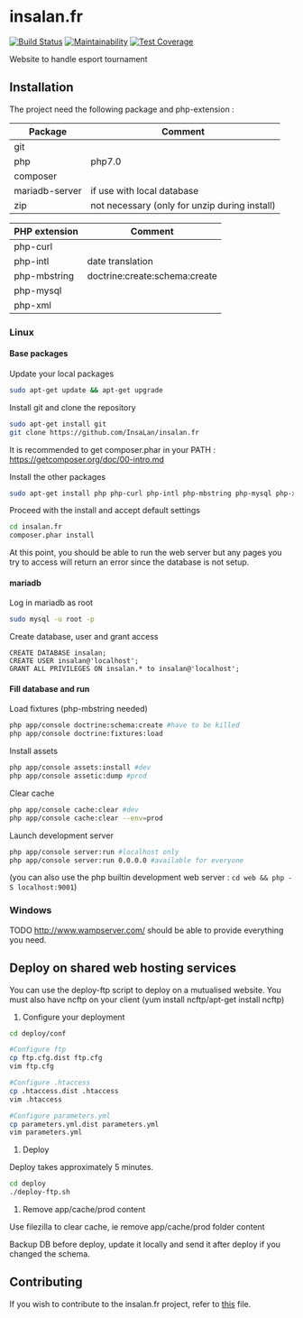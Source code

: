 # insalan.fr

[![Build Status](https://travis-ci.org/InsaLan/insalan.fr.svg?branch=master)](https://travis-ci.org/InsaLan/insalan.fr)
[![Maintainability](https://api.codeclimate.com/v1/badges/68707ca6cd1a2b332dc4/maintainability)](https://codeclimate.com/github/InsaLan/insalan.fr/maintainability)
[![Test Coverage](https://api.codeclimate.com/v1/badges/68707ca6cd1a2b332dc4/test_coverage)](https://codeclimate.com/github/InsaLan/insalan.fr/test_coverage)

Website to handle esport tournament


## Installation

The project need the following package and php-extension :

Package | Comment
------- | -------
git |
php | php7.0
composer |
mariadb-server | if use with local database
zip | not necessary (only for unzip during install)

PHP extension | Comment
------------- | -------
php-curl |
php-intl | date translation
php-mbstring | doctrine:create:schema:create
php-mysql |
php-xml |


### Linux


#### Base packages

Update your local packages

```bash
sudo apt-get update && apt-get upgrade
```

Install git and clone the repository

```bash
sudo apt-get install git
git clone https://github.com/InsaLan/insalan.fr
```

It is recommended to get composer.phar in your PATH : https://getcomposer.org/doc/00-intro.md

Install the other packages

```bash
sudo apt-get install php php-curl php-intl php-mbstring php-mysql php-xml mariadb-server zip
```

Proceed with the install and accept default settings

```bash
cd insalan.fr
composer.phar install
```

At this point, you should be able to run the web server but any pages you try to access will return an error since the database is not setup.


#### mariadb

Log in mariadb as root

```bash
sudo mysql -u root -p
```

Create database, user and grant access

```mariadb
CREATE DATABASE insalan;
CREATE USER insalan@'localhost';
GRANT ALL PRIVILEGES ON insalan.* to insalan@'localhost';
```


#### Fill database and run

Load fixtures (php-mbstring needed)

```bash
php app/console doctrine:schema:create #have to be killed
php app/console doctrine:fixtures:load
```

Install assets

```bash
php app/console assets:install #dev
php app/console assetic:dump #prod
```

Clear cache

```bash
php app/console cache:clear #dev
php app/console cache:clear --env=prod
```

Launch development server

```bash
php app/console server:run #localhost only
php app/console server:run 0.0.0.0 #available for everyone
```
(you can also use the php builtin development web server : `cd web && php -S localhost:9001`)


### Windows

TODO
http://www.wampserver.com/ should be able to provide everything you need.


## Deploy on shared web hosting services

You can use the deploy-ftp script to deploy on a mutualised website.
You must also have ncftp on your client (yum install ncftp/apt-get install ncftp)

1. Configure your deployment

```bash
cd deploy/conf

#Configure ftp
cp ftp.cfg.dist ftp.cfg
vim ftp.cfg

#Configure .htaccess
cp .htaccess.dist .htaccess
vim .htaccess

#Configure parameters.yml
cp parameters.yml.dist parameters.yml
vim parameters.yml
```

1. Deploy

Deploy takes approximately 5 minutes.

```bash
cd deploy
./deploy-ftp.sh
```

1. Remove app/cache/prod content

Use filezilla to clear cache, ie remove app/cache/prod folder content

Backup DB before deploy, update it locally and send it after deploy if you changed the schema.


## Contributing

If you wish to contribute to the insalan.fr project, refer to [this](https://github.com/insalan/insalan.fr/blob/master/CONTRIBUTING.md) file.
